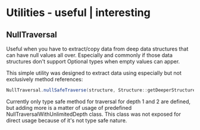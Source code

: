 # Utilities - useful | interesting
## NullTraversal
Useful when you have to extract/copy data from deep data structures that can have null values all over. Especially and commonly if those data structures don't support Optional types when empty values can apper.

This simple utility was designed to extract data using especially but not exclusively method references:
```java
NullTraversal.nullSafeTraverse(structure, Structure::getDeeperStructure, DeeperStructure::getEvenDeeperStructure)
```
Currently only type safe method for traversal for depth 1 and 2 are defined, but adding more is a matter of usage of predefined NullTraversalWithUnlimitedDepth class. This class was not exposed for direct usage because of it's not type safe nature.
